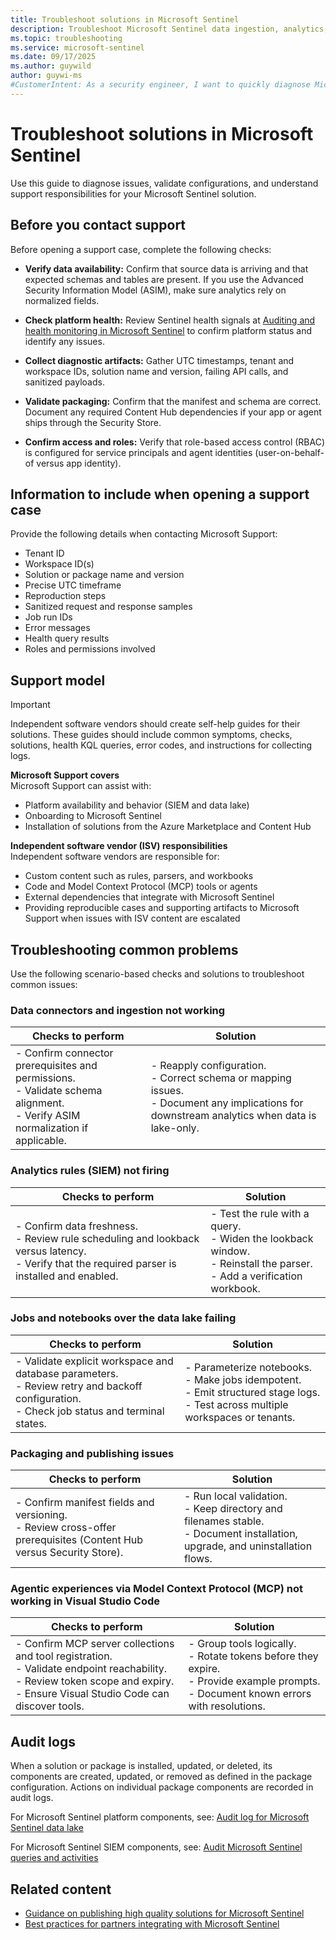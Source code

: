 ```yaml
---
title: Troubleshoot solutions in Microsoft Sentinel
description: Troubleshoot Microsoft Sentinel data ingestion, analytics, packaging, and agent integration issues, and prepare information for Support.
ms.topic: troubleshooting
ms.service: microsoft-sentinel
ms.date: 09/17/2025
ms.author: guywild
author: guywi-ms
#CustomerIntent: As a security engineer, I want to quickly diagnose Microsoft Sentinel solution ingestion, analytics, packaging, and MCP tool issues and know what to collect before opening a support case.
---
```


# Troubleshoot solutions in Microsoft Sentinel

Use this guide to diagnose issues, validate configurations, and understand support responsibilities for your Microsoft Sentinel solution.

## Before you contact support

Before opening a support case, complete the following checks:

- **Verify data availability:** Confirm that source data is arriving and that expected schemas and tables are present. If you use the Advanced Security Information Model (ASIM), make sure analytics rely on normalized fields.

- **Check platform health:** Review Sentinel health signals at [Auditing and health monitoring in Microsoft Sentinel](health-audit.md) to confirm platform status and identify any issues.

- **Collect diagnostic artifacts:** Gather UTC timestamps, tenant and workspace IDs, solution name and version, failing API calls, and sanitized payloads.

- **Validate packaging:** Confirm that the manifest and schema are correct. Document any required Content Hub dependencies if your app or agent ships through the Security Store.

- **Confirm access and roles:** Verify that role-based access control (RBAC) is configured for service principals and agent identities (user-on-behalf-of versus app identity).


## Information to include when opening a support case

Provide the following details when contacting Microsoft Support:  

- Tenant ID  
- Workspace ID(s)  
- Solution or package name and version  
- Precise UTC timeframe  
- Reproduction steps  
- Sanitized request and response samples  
- Job run IDs  
- Error messages  
- Health query results  
- Roles and permissions involved  

## Support model

> [!IMPORTANT]  
> Independent software vendors should create self-help guides for their solutions. These guides should include common symptoms, checks, solutions, health KQL queries, error codes, and instructions for collecting logs.

**Microsoft Support covers**  
Microsoft Support can assist with:  
- Platform availability and behavior (SIEM and data lake)  
- Onboarding to Microsoft Sentinel  
- Installation of solutions from the Azure Marketplace and Content Hub  

**Independent software vendor (ISV) responsibilities**  
Independent software vendors are responsible for:  
- Custom content such as rules, parsers, and workbooks  
- Code and Model Context Protocol (MCP) tools or agents  
- External dependencies that integrate with Microsoft Sentinel  
- Providing reproducible cases and supporting artifacts to Microsoft Support when issues with ISV content are escalated  


## Troubleshooting common problems

Use the following scenario-based checks and solutions to troubleshoot common issues:

### Data connectors and ingestion not working


|**Checks to perform**  |**Solution**  |
|---------|---------|
| -  Confirm connector prerequisites and permissions. <br>- Validate schema alignment.  <br> - Verify ASIM normalization if applicable.   | - Reapply configuration.  <br> - Correct schema or mapping issues.  <br> - Document any implications for downstream analytics when data is lake-only.  | 



### Analytics rules (SIEM) not firing


|**Checks to perform**  |**Solution**  |
|---------|---------|
|- Confirm data freshness.  <br> - Review rule scheduling and lookback versus latency.  <br>  - Verify that the required parser is installed and enabled. |   - Test the rule with a query.  <br> - Widen the lookback window.  <br> - Reinstall the parser.  <br>- Add a verification workbook.        |



### Jobs and notebooks over the data lake failing


|**Checks to perform**  |**Solution**  |
|---------|---------|
|- Validate explicit workspace and database parameters.  <br> - Review retry and backoff configuration.  <br> - Check job status and terminal states.      |  - Parameterize notebooks.  <br> - Make jobs idempotent.  <br>- Emit structured stage logs.  <br>- Test across multiple workspaces or tenants.       |



### Packaging and publishing issues


|**Checks to perform**  |**Solution**  |
|---------|---------|
|- Confirm manifest fields and versioning.  <br> - Review cross-offer prerequisites (Content Hub versus Security Store).  | - Run local validation.  <br> - Keep directory and filenames stable.  <br> - Document installation, upgrade, and uninstallation flows.  | - Run local validation.  <br> - Keep directory and filenames stable.  <br> - Document installation, upgrade, and uninstallation flows.  |

### Agentic experiences via Model Context Protocol (MCP) not working in Visual Studio Code

|**Checks to perform**  |**Solution**  |
|---------|---------|
| - Confirm MCP server collections and tool registration.  <br> - Validate endpoint reachability.  <br> - Review token scope and expiry.  <br> - Ensure Visual Studio Code can discover tools.  | - Group tools logically.  <br> - Rotate tokens before they expire.  <br> - Provide example prompts.  <br> - Document known errors with resolutions.  |



## Audit logs

When a solution or package is installed, updated, or deleted, its components are created, updated, or removed as defined in the package configuration. Actions on individual package components are recorded in audit logs.  

For Microsoft Sentinel platform components, see: [Audit log for Microsoft Sentinel data lake](datalake/auditing-lake-activities.md)

For Microsoft Sentinel SIEM components, see: [Audit Microsoft Sentinel queries and activities](audit-sentinel-data.md)


## Related content 

- [Guidance on publishing high quality solutions for Microsoft Sentinel](sentinel-solution-quality-guidance.md)
- [Best practices for partners integrating with Microsoft Sentinel](partner-integrations.md)